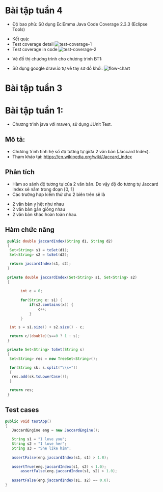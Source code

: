 # Bài tập tuần 4
* Độ bao phủ: Sử dụng EclEmma Java Code Coverage 2.3.3 (Eclipse Tools)
- Kết quả:
 - Test coverage detail
![test-coverage-1](https://github.com/ducanhk58uet/int3117-2016/blob/master/LeDucAnh/BT1/JaccardEngine/screenshots/test_coverage_1.PNG)
 - Test coverage in code
![test-coverage-2](https://github.com/ducanhk58uet/int3117-2016/blob/master/LeDucAnh/BT1/JaccardEngine/screenshots/test_coverage_2.PNG)

* Vẽ đồ thị chương trình cho chương trình BT1:
 - Sử dụng google draw.io tự vẽ tay sơ đồ khối:
![flow-chart](https://github.com/ducanhk58uet/int3117-2016/blob/master/LeDucAnh/BT1/JaccardEngine/screenshots/flowchart.PNG)

# Bài tập tuần 3



# Bài tập tuần 1:
- Chương trình java với maven, sử dụng JUnit Test.

## Mô tả:
- Chương trình tính hệ số độ tương tự giữa 2 văn bản (Jaccard Index).
- Tham khảo tại: https://en.wikipedia.org/wiki/Jaccard_index

## Phân tích
- Hàm so sánh độ tương tự của 2 văn bản. Do vậy độ đo tương tự Jaccard Index sẽ nằm trong đoạn [0, 1]
- Các trường hợp kiểm thử cho 2 biên trên sẽ là
 + 2 văn bản y hệt như nhau
 + 2 văn bản gần giống nhau
 + 2 văn bản khác hoàn toàn nhau.
 
 ## Hàm chức năng
 ```java
  public double jaccardIndex(String d1, String d2)
  {
   Set<String> s1 = toSet(d1);
   Set<String> s2 = toSet(d2);

   return jaccardIndex(s1, s2);
  }
  
  private double jaccardIndex(Set<String> s1, Set<String> s2) 
  {
		
		int c = 0;
		
		for(String x: s1) {
			if(s2.contains(x)) {
				c++;
			}
   		}

   int s = s1.size() + s2.size() - c;

   return c/(double)(s==0 ? 1 : s);
  }

  private Set<String> toSet(String s)
  {
   Set<String> res = new TreeSet<String>();

   for(String sk: s.split("\\s+"))
   {
    res.add(sk.toLowerCase());
   }

   return res;
  }
 ```
 
 ## Test cases
 ```java
public void testApp()
{
	JaccardEngine eng = new JaccardEngine();

	String s1 = "I love you";
	String s2 = "I love her";
	String s3 = "She like him";
	
	assertFalse(eng.jaccardIndex(s1, s1) > 1.0);
	
	assertTrue(eng.jaccardIndex(s1, s2) < 1.0);
    	assertFalse(eng.jaccardIndex(s1, s2) > 1.0);
	
	assertFalse(eng.jaccardIndex(s1, s2) == 0.0);
}
 ```
 
